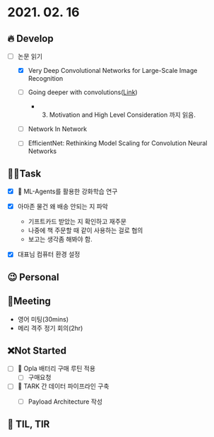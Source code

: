 # 2021. 02. 16

## 🔥 Develop

- [ ] 논문 읽기
  - [x] Very Deep Convolutional Networks for Large-Scale Image Recognition
  - [ ] Going deeper with convolutions([Link](https://89douner.tistory.com/62?category=873854))
    * 3. Motivation and High Level Consideration 까지 읽음.
  - [ ] Network In Network
  - [ ] EfficientNet: Rethinking Model Scaling for Convolution Neural Networks



##  🏳‍🌈Task

- [x] 🎨 ML-Agents를 활용한 강화학습 연구
- [x] 아마존 물건 왜 배송 안되는 지 파악
  * 기프트카드 받았는 지 확인하고 재주문
  * 나중에 책 주문할 때 같이 사용하는 걸로 협의
  * 보고는 생각좀 해봐야 함.
- [x] 대표님 컴퓨터 환경 설정



## 😉 Personal





## :dizzy: ​Meeting

* 영어 미팅(30mins)
* 메리 격주 정기 회의(2hr)



## ❌Not Started

- [ ] 🎨 Opla 배터리 구매 루틴 적용
  - [ ] 구매요청
- [ ] 🎨 TARK 간 데이터 파이프라인 구축
  - [ ] Payload Architecture 작성




## 📸 TIL, TIR


